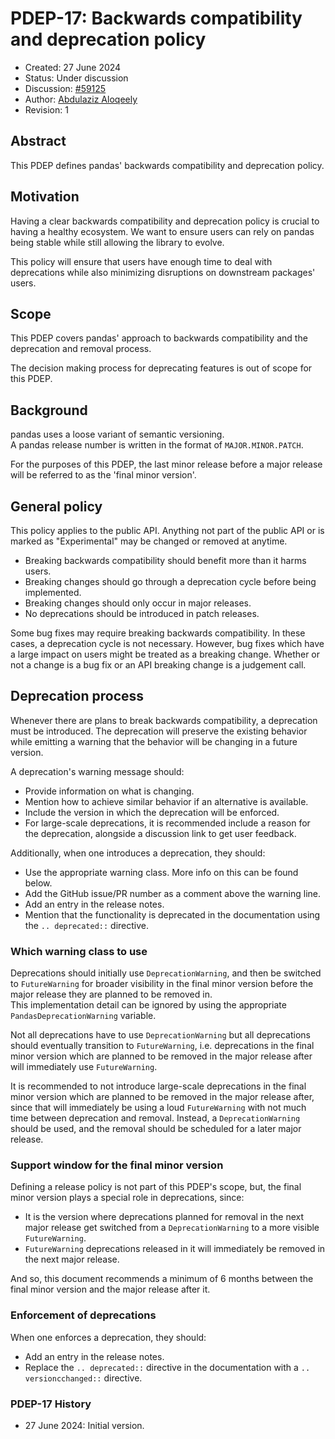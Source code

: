 # PDEP-17: Backwards compatibility and deprecation policy

- Created: 27 June 2024
- Status: Under discussion
- Discussion: [#59125](https://github.com/pandas-dev/pandas/issues/59125)
- Author: [Abdulaziz Aloqeely](https://github.com/Aloqeely)
- Revision: 1

## Abstract

This PDEP defines pandas' backwards compatibility and deprecation policy.

## Motivation

Having a clear backwards compatibility and deprecation policy is crucial to having a healthy ecosystem. We want to ensure users can rely on pandas being stable while still allowing the library to evolve.

This policy will ensure that users have enough time to deal with deprecations while also minimizing disruptions on downstream packages' users.

## Scope

This PDEP covers pandas' approach to backwards compatibility and the deprecation and removal process.

The decision making process for deprecating features is out of scope for this PDEP.

## Background

pandas uses a loose variant of semantic versioning.  
A pandas release number is written in the format of ``MAJOR.MINOR.PATCH``.

For the purposes of this PDEP, the last minor release before a major release will be referred to as the 'final minor version'.

## General policy

This policy applies to the public API. Anything not part of the public API or is marked as "Experimental" may be changed or removed at anytime.

- Breaking backwards compatibility should benefit more than it harms users.
- Breaking changes should go through a deprecation cycle before being implemented.
- Breaking changes should only occur in major releases.
- No deprecations should be introduced in patch releases.

Some bug fixes may require breaking backwards compatibility. In these cases, a deprecation cycle is not necessary. However, bug fixes which have a large impact on users might be treated as a breaking change. Whether or not a change is a bug fix or an API breaking change is a judgement call.

## Deprecation process

Whenever there are plans to break backwards compatibility, a deprecation must be introduced. The deprecation will preserve the existing behavior while emitting a warning that the behavior will be changing in a future version.

A deprecation's warning message should:
- Provide information on what is changing.
- Mention how to achieve similar behavior if an alternative is available.
- Include the version in which the deprecation will be enforced.
- For large-scale deprecations, it is recommended include a reason for the deprecation, alongside a discussion link to get user feedback.

Additionally, when one introduces a deprecation, they should:
- Use the appropriate warning class. More info on this can be found below.
- Add the GitHub issue/PR number as a comment above the warning line.
- Add an entry in the release notes.
- Mention that the functionality is deprecated in the documentation using the ``.. deprecated::`` directive.

### Which warning class to use

Deprecations should initially use ``DeprecationWarning``, and then be switched to ``FutureWarning`` for broader visibility in the final minor version before the major release they are planned to be removed in.  
This implementation detail can be ignored by using the appropriate ``PandasDeprecationWarning`` variable.

Not all deprecations have to use ``DeprecationWarning`` but all deprecations should eventually transition to ``FutureWarning``, i.e. deprecations in the final minor version which are planned to be removed in the major release after will immediately use ``FutureWarning``.

It is recommended to not introduce large-scale deprecations in the final minor version which are planned to be removed in the major release after, since that will immediately be using a loud ``FutureWarning`` with not much time between deprecation and removal. Instead, a ``DeprecationWarning`` should be used, and the removal should be scheduled for a later major release.

### Support window for the final minor version

Defining a release policy is not part of this PDEP's scope, but, the final minor version plays a special role in deprecations, since:
- It is the version where deprecations planned for removal in the next major release get switched from a ``DeprecationWarning`` to a more visible ``FutureWarning``.
- ``FutureWarning`` deprecations released in it will immediately be removed in the next major release.

And so, this document recommends a minimum of 6 months between the final minor version and the major release after it.

### Enforcement of deprecations

When one enforces a deprecation, they should:
- Add an entry in the release notes.
- Replace the ``.. deprecated::`` directive in the documentation with a ``.. versioncchanged::`` directive.

### PDEP-17 History

- 27 June 2024: Initial version.

